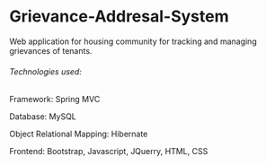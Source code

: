 # Grievance-Addresal-System

Web application for housing community for tracking and managing grievances of tenants.

###### Technologies used:
Framework: Spring MVC

Database: MySQL

Object Relational Mapping: Hibernate

Frontend: Bootstrap, Javascript, JQuerry, HTML, CSS
